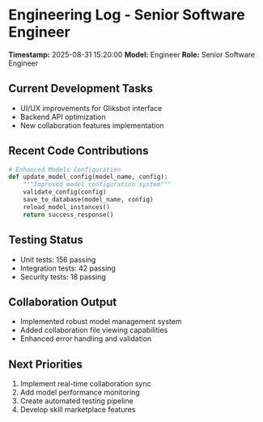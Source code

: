 # Engineering Log - Senior Software Engineer
**Timestamp:** 2025-08-31 15:20:00
**Model:** Engineer
**Role:** Senior Software Engineer

## Current Development Tasks
- UI/UX improvements for Gliksbot interface
- Backend API optimization
- New collaboration features implementation

## Recent Code Contributions
```python
# Enhanced Models Configuration
def update_model_config(model_name, config):
    """Improved model configuration system"""
    validate_config(config)
    save_to_database(model_name, config)
    reload_model_instances()
    return success_response()
```

## Testing Status
- Unit tests: 156 passing
- Integration tests: 42 passing  
- Security tests: 18 passing

## Collaboration Output
- Implemented robust model management system
- Added collaboration file viewing capabilities
- Enhanced error handling and validation

## Next Priorities
1. Implement real-time collaboration sync
2. Add model performance monitoring
3. Create automated testing pipeline
4. Develop skill marketplace features
